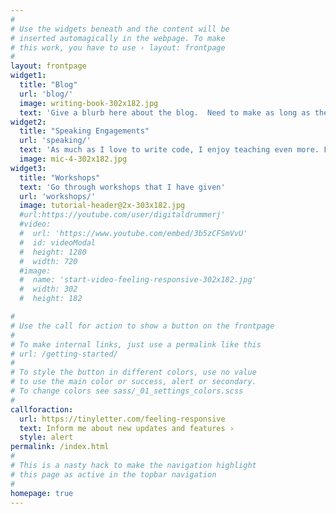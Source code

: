 ```yaml
---
#
# Use the widgets beneath and the content will be
# inserted automagically in the webpage. To make
# this work, you have to use › layout: frontpage
#
layout: frontpage
widget1:
  title: "Blog"
  url: 'blog/'
  image: writing-book-302x182.jpg
  text: 'Give a blurb here about the blog.  Need to make as long as the 2nd and 3rd widget'
widget2:
  title: "Speaking Engagements"
  url: 'speaking/'
  text: 'As much as I love to write code, I enjoy teaching even more. Find out where I will be speaking next and get links to my presentation/demo material.'
  image: mic-4-302x182.jpg
widget3:
  title: "Workshops"
  text: 'Go through workshops that I have given'
  url: 'workshops/'
  image: tutorial-header@2x-303x182.jpg
  #url:https://youtube.com/user/digitaldrummerj'
  #video:
  #  url: 'https://www.youtube.com/embed/3b5zCFSmVvU'
  #  id: videoModal
  #  height: 1280
  #  width: 720
  #image:
  #  name: 'start-video-feeling-responsive-302x182.jpg'
  #  width: 302
  #  height: 182

#
# Use the call for action to show a button on the frontpage
#
# To make internal links, just use a permalink like this
# url: /getting-started/
#
# To style the button in different colors, use no value
# to use the main color or success, alert or secondary.
# To change colors see sass/_01_settings_colors.scss
#
callforaction:
  url: https://tinyletter.com/feeling-responsive
  text: Inform me about new updates and features ›
  style: alert
permalink: /index.html
#
# This is a nasty hack to make the navigation highlight
# this page as active in the topbar navigation
#
homepage: true
---
```


